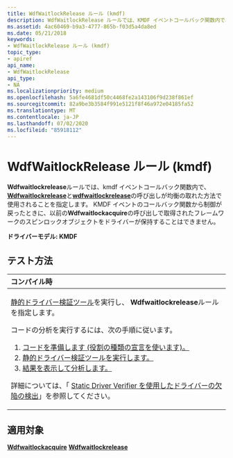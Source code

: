 ```yaml
---
title: WdfWaitlockRelease ルール (kmdf)
description: WdfWaitlockRelease ルールでは、KMDF イベントコールバック関数内で、Wdfwaitlockrelease と WdfWaitLockRelease の呼び出しが均衡の取れた方法で使用されることを指定します。
ms.assetid: 4ac60469-b9a3-4777-865b-f03d5a4da8ed
ms.date: 05/21/2018
keywords:
- WdfWaitlockRelease ルール (kmdf)
topic_type:
- apiref
api_name:
- WdfWaitlockRelease
api_type:
- NA
ms.localizationpriority: medium
ms.openlocfilehash: 5a6fe4681df50c4468fe2a143106f9d238f861ef
ms.sourcegitcommit: 82a9be3b3584f991e5121f8f46a972e04185fa52
ms.translationtype: MT
ms.contentlocale: ja-JP
ms.lasthandoff: 07/02/2020
ms.locfileid: "85918112"
---
```

# <a name="wdfwaitlockrelease-rule-kmdf"></a>WdfWaitlockRelease ルール (kmdf)


**Wdfwaitlockrelease**ルールでは、kmdf イベントコールバック関数内で、 [**Wdfwaitlockrelease**](https://msdn.microsoft.com/library/windows/hardware/ff551168)と[**wdfwaitlockrelease**](https://docs.microsoft.com/windows-hardware/drivers/ddi/wdfsync/nf-wdfsync-wdfwaitlockrelease)の呼び出しが均衡の取れた方法で使用されることを指定します。 KMDF イベントのコールバック関数から制御が戻ったときに、以前の**Wdfwaitlockacquire**の呼び出しで取得されたフレームワークのスピンロックオブジェクトをドライバーが保持することはできません。

**ドライバーモデル: KMDF**

<a name="how-to-test"></a>テスト方法
-----------

<table>
<colgroup>
<col width="100%" />
</colgroup>
<thead>
<tr class="header">
<th align="left">コンパイル時</th>
</tr>
</thead>
<tbody>
<tr class="odd">
<td align="left"><p><a href="https://docs.microsoft.com/windows-hardware/drivers/devtest/static-driver-verifier" data-raw-source="[Static Driver Verifier](https://docs.microsoft.com/windows-hardware/drivers/devtest/static-driver-verifier)">静的ドライバー検証ツール</a>を実行し、 <strong>Wdfwaitlockrelease</strong>ルールを指定します。</p>
コードの分析を実行するには、次の手順に従います。
<ol>
<li><a href="https://docs.microsoft.com/windows-hardware/drivers/devtest/using-static-driver-verifier-to-find-defects-in-drivers#preparing-your-source-code" data-raw-source="[Prepare your code (use role type declarations).](https://docs.microsoft.com/windows-hardware/drivers/devtest/using-static-driver-verifier-to-find-defects-in-drivers#preparing-your-source-code)">コードを準備します (役割の種類の宣言を使います)。</a></li>
<li><a href="https://docs.microsoft.com/windows-hardware/drivers/devtest/using-static-driver-verifier-to-find-defects-in-drivers#running-static-driver-verifier" data-raw-source="[Run Static Driver Verifier.](https://docs.microsoft.com/windows-hardware/drivers/devtest/using-static-driver-verifier-to-find-defects-in-drivers#running-static-driver-verifier)">静的ドライバー検証ツールを実行します。</a></li>
<li><a href="https://docs.microsoft.com/windows-hardware/drivers/devtest/using-static-driver-verifier-to-find-defects-in-drivers#viewing-and-analyzing-the-results" data-raw-source="[View and analyze the results.](https://docs.microsoft.com/windows-hardware/drivers/devtest/using-static-driver-verifier-to-find-defects-in-drivers#viewing-and-analyzing-the-results)">結果を表示して分析します。</a></li>
</ol>
<p>詳細については、「 <a href="https://docs.microsoft.com/windows-hardware/drivers/devtest/using-static-driver-verifier-to-find-defects-in-drivers" data-raw-source="[Using Static Driver Verifier to Find Defects in Drivers](https://docs.microsoft.com/windows-hardware/drivers/devtest/using-static-driver-verifier-to-find-defects-in-drivers)">Static Driver Verifier を使用したドライバーの欠陥の検出</a>」を参照してください。</p></td>
</tr>
</tbody>
</table>

<a name="applies-to"></a>適用対象
----------

[**Wdfwaitlockacquire**](https://msdn.microsoft.com/library/windows/hardware/ff551168) 
[ **Wdfwaitlockrelease**](https://docs.microsoft.com/windows-hardware/drivers/ddi/wdfsync/nf-wdfsync-wdfwaitlockrelease)
 

 





